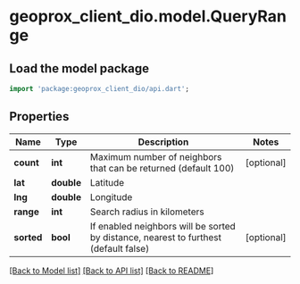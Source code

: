 # geoprox_client_dio.model.QueryRange

## Load the model package
```dart
import 'package:geoprox_client_dio/api.dart';
```

## Properties
Name | Type | Description | Notes
------------ | ------------- | ------------- | -------------
**count** | **int** | Maximum number of neighbors that can be returned (default 100) | [optional] 
**lat** | **double** | Latitude | 
**lng** | **double** | Longitude | 
**range** | **int** | Search radius in kilometers | 
**sorted** | **bool** | If enabled neighbors will be sorted by distance, nearest to furthest (default false) | [optional] 

[[Back to Model list]](../README.md#documentation-for-models) [[Back to API list]](../README.md#documentation-for-api-endpoints) [[Back to README]](../README.md)


